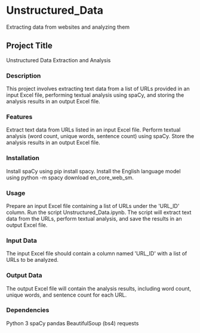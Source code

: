 # Unstructured_Data
Extracting data from websites and analyzing them
## Project Title
Unstructured Data Extraction and Analysis
### Description
This project involves extracting text data from a list of URLs provided in an input Excel file, performing textual analysis using spaCy, and storing the analysis results in an output Excel file.
### Features
Extract text data from URLs listed in an input Excel file.
Perform textual analysis (word count, unique words, sentence count) using spaCy.
Store the analysis results in an output Excel file.
### Installation
Install spaCy using pip install spacy.
Install the English language model using python -m spacy download en_core_web_sm.
### Usage
Prepare an input Excel file containing a list of URLs under the 'URL_ID' column.
Run the script Unstructured_Data.ipynb.
The script will extract text data from the URLs, perform textual analysis, and save the results in an output Excel file.
### Input Data
The input Excel file should contain a column named 'URL_ID' with a list of URLs to be analyzed.

### Output Data
The output Excel file will contain the analysis results, including word count, unique words, and sentence count for each URL.

### Dependencies
Python 3
spaCy
pandas
BeautifulSoup (bs4)
requests
